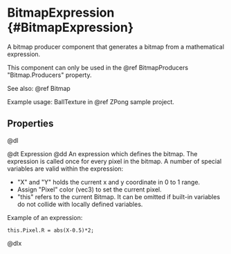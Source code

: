 # BitmapExpression {#BitmapExpression}

A bitmap producer component that generates a bitmap from a mathematical expression.

This component can only be used in the @ref BitmapProducers "Bitmap.Producers" property.

See also: @ref Bitmap

Example usage: BallTexture in @ref ZPong sample project.

## Properties

@dl

@dt Expression
@dd An expression which defines the bitmap. The expression is called once for every pixel in the bitmap. A number of special variables are valid within the expression:
* "X" and "Y" holds the current x and y coordinate in 0 to 1 range.
* Assign "Pixel" color (vec3) to set the current pixel.
* "this" refers to the current Bitmap. It can be omitted if built-in variables do not collide with locally defined variables.

Example of an expression: 

    this.Pixel.R = abs(X-0.5)*2;

@dlx
